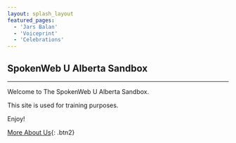 ```yaml
---
layout: splash_layout
featured_pages:
  - 'Jars Balan'
  - 'Voiceprint'
  - 'Celebrations'
---
```


## SpokenWeb U Alberta Sandbox

<hr>

Welcome to The SpokenWeb U Alberta Sandbox.

This site is used for training purposes.

Enjoy!

[More About Us](/spokenweb-ualberta/about/){: .btn2}
